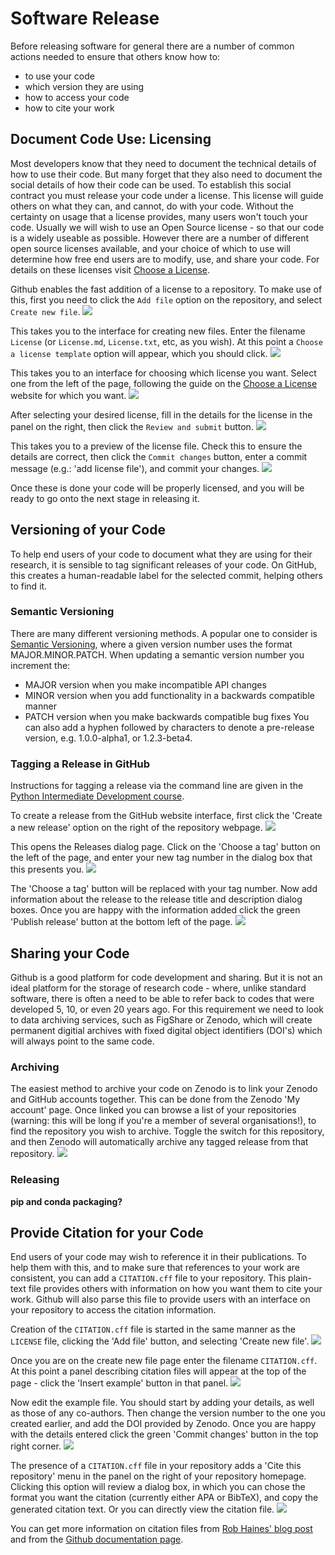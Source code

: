 # Software Release

Before releasing software for general there are a number of common actions needed 
to ensure that others know how to:
- to use your code
- which version they are using
- how to access your code
- how to cite your work

## Document Code Use: Licensing

Most developers know that they need to document the technical details of how to use their code.
But many forget that they also need to document the social details of how their code can be used.
To establish this social contract you must release your code under a license. 
This license will guide others on what they can, and cannot, do with your code.
Without the certainty on usage that a license provides, many users won't touch your code.
Usually we will wish to use an Open Source license - so that our code is a widely useable
as possible. However there are a number of different open source licenses available,
and your choice of which to use will determine how free end users are to modify, use, and 
share your code. For details on these licenses visit [Choose a License](https://choosealicense.com).

Github enables the fast addition of a license to a repository. To make use of this, 
first you need to click the `Add file` option on the repository, and select `Create new file`.
![](fig/1-create_new_file.png)

This takes you to the interface for creating new files. Enter the filename `License` (or `License.md`,
`License.txt`, etc, as you wish). At this point a `Choose a license template` option will appear, which
you should click.
![](fig/2-create_license_file.png)

This takes you to an interface for choosing which license you want. Select one from the left of the page,
following the guide on the [Choose a License](https://choosealicense.com) website for which you want.
![](fig/3-choose_license.png)

After selecting your desired license, fill in the details for the license in the panel on the right, then
click the `Review and submit` button.
![](fig/4-enter_license_details.png)

This takes you to a preview of the license file. Check this to ensure the details are correct, then click
the `Commit changes` button, enter a commit message (e.g.: 'add license file'), and commit your changes.
![](fig/5-review_commit_changes.png)

Once these is done your code will be properly licensed, and you will be ready to go onto the next stage 
in releasing it.

## Versioning of your Code

To help end users of your code to document what they are using for their research,
it is sensible to tag significant releases of your code. On GitHub, this creates a
human-readable label for the selected commit, helping others to find it.

### Semantic Versioning

There are many different versioning methods. A popular one to consider is [Semantic Versioning](https://semver.org/),
where a given version number uses the format MAJOR.MINOR.PATCH. When updating a 
semantic version number you increment the:
- MAJOR version when you make incompatible API changes
- MINOR version when you add functionality in a backwards compatible manner
- PATCH version when you make backwards compatible bug fixes
You can also add a hyphen followed by characters to denote a pre-release version, e.g. 1.0.0-alpha1, or 1.2.3-beta4.

### Tagging a Release in GitHub

Instructions for tagging a release via the command line are given in the [Python Intermediate Development course](https://carpentries-incubator.github.io/python-intermediate-development/42-software-reuse/index.html#tagging-a-release-in-github).

To create a release from the GitHub website interface, first click the 'Create a new release' 
option on the right of the repository webpage.
![](fig/start_github_release.png)

This opens the Releases dialog page. Click on the 'Choose a tag' button on the left of the page, 
and enter your new tag number in the dialog box that this presents you.
![](fig/create_github_release.png)

The 'Choose a tag' button will be replaced with your tag number. Now add information about the release 
to the release title and description dialog boxes. Once you are happy with the information added click
the green 'Publish release' button at the bottom left of the page.
![](fig/create_github_release_2.png)


## Sharing your Code

Github is a good platform for code development and sharing. But it is not an ideal platform for
the storage of research code - where, unlike standard software, there is often a need to be able 
to refer back to codes that were developed 5, 10, or even 20 years ago. For this requirement we
need to look to data archiving services, such as FigShare or Zenodo, which will create permanent
digitial archives with fixed digital object identifiers (DOI's) which will always point to the
same code.



### Archiving

The easiest method to archive your code on Zenodo is to link your Zenodo and GitHub accounts 
together. This can be done from the Zenodo 'My account' page. Once linked you can browse a 
list of your repositories (warning: this will be long if you're a member of several organisations!),
to find the repository you wish to archive. Toggle the switch for this repository, and then
Zenodo will automatically archive any tagged release from that repository.
![](fig/Zenodo_Github.png)

### Releasing

**pip and conda packaging?**

## Provide Citation for your Code

End users of your code may wish to reference it in their publications. To help them with this,
and to make sure that references to your work are consistent, you can add a `CITATION.cff` file
to your repository. This plain-text file provides others with information on how you want them
to cite your work. Github will also parse this file to provide users with an interface on
your repository to access the citation information.

Creation of the `CITATION.cff` file is started in the same manner as the `LICENSE` file, clicking
the 'Add file' button, and selecting 'Create new file'.
![](fig/1-create_new_file.png)

Once you are on the create new file page enter the filename `CITATION.cff`. At this point a panel
describing citation files will appear at the top of the page - click the 'Insert example' button
in that panel.
![](fig/start_citation_file.png)

Now edit the example file. You should start by adding your details, as well as those of any co-authors.
Then change the version number to the one you created earlier, and add the DOI provided by Zenodo.
Once you are happy with the details entered click the green 'Commit changes' button in the top right corner.
![](fig/enter_citation_details.png)

The presence of a `CITATION.cff` file in your repository adds a 'Cite this repository' menu in the panel
on the right of your repository homepage. Clicking this option will review a dialog box, in which you can
chose the format you want the citation (currently either APA or BibTeX), and copy the generated citation text.
Or you can directly view the citation file.
![](fig/accessing_the_citation.png)


You can get more information on citation files from [Rob Haines' blog post](https://research-it.manchester.ac.uk/news/2021/09/09/introducing-software-citation/)
and from the [Github documentation page](https://docs.github.com/en/repositories/managing-your-repositorys-settings-and-features/customizing-your-repository/about-citation-files). 




